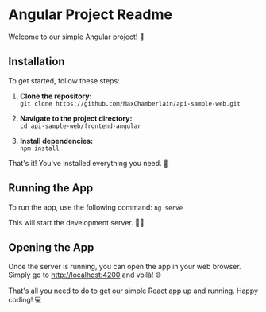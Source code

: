 # Angular Project Readme

Welcome to our simple Angular project! 🚀

## Installation

To get started, follow these steps:

1. **Clone the repository:**  
```git clone https://github.com/MaxChamberlain/api-sample-web.git```

2. **Navigate to the project directory:**  
```cd api-sample-web/frontend-angular```

3. **Install dependencies:**  
```npm install```

That's it! You've installed everything you need. 🎉

## Running the App

To run the app, use the following command:
```ng serve```

This will start the development server. 🏃‍♂️

## Opening the App

Once the server is running, you can open the app in your web browser.  
Simply go to [http://localhost:4200](http://localhost:4200) and voilà! 🌐

That's all you need to do to get our simple React app up and running. Happy coding! 💻
